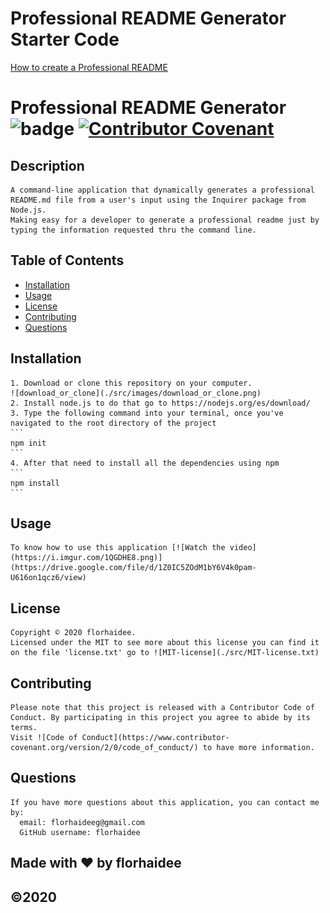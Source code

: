 # Professional README Generator Starter Code

[How to create a Professional README](./readme-guide.md)

# Professional README Generator             ![badge](https://img.shields.io/badge/license-MIT-blue) [![Contributor Covenant](https://img.shields.io/badge/Contributor%20Covenant-v2.0%20adopted-ff69b4.svg)](code_of_conduct.md)
  ## Description
    A command-line application that dynamically generates a professional README.md file from a user's input using the Inquirer package from Node.js. 
    Making easy for a developer to generate a professional readme just by typing the information requested thru the command line.


  ## Table of Contents 
  * [Installation](#installation)
  * [Usage](#usage)
  * [License](#license)
  * [Contributing](#contributing)
  * [Questions](#questions)
  
  ## Installation
    1. Download or clone this repository on your computer.
    ![download_or_clone](./src/images/download_or_clone.png)
    2. Install node.js to do that go to https://nodejs.org/es/download/
    3. Type the following command into your terminal, once you've navigated to the root directory of the project
    ```
    npm init
    ```
    4. After that need to install all the dependencies using npm
    ```
    npm install
    ```


  ## Usage
    To know how to use this application [![Watch the video](https://i.imgur.com/1QGDHE8.png)](https://drive.google.com/file/d/1Z0IC5ZOdM1bY6V4k0pam-U616on1qcz6/view)


  ## License
    Copyright © 2020 florhaidee. 
    Licensed under the MIT to see more about this license you can find it on the file 'license.txt' go to ![MIT-license](./src/MIT-license.txt) 

  ## Contributing 
    Please note that this project is released with a Contributor Code of Conduct. By participating in this project you agree to abide by its terms.
    Visit ![Code of Conduct](https://www.contributor-covenant.org/version/2/0/code_of_conduct/) to have more information.
  

  ## Questions
    If you have more questions about this application, you can contact me by:
      email: florhaideeg@gmail.com
      GitHub username: florhaidee

  ## Made with ❤️ by florhaidee
  ## ©️2020 

